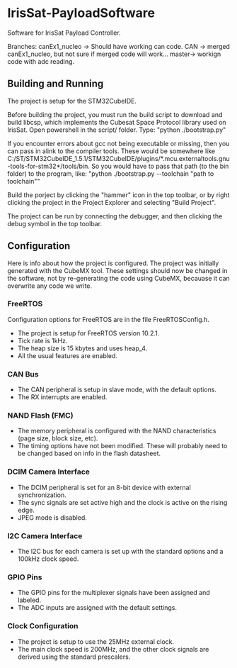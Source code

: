 # IrisSat-PayloadSoftware
Software for IrisSat Payload Controller.

Branches:
canEx1_nucleo -> Should have working can code.
CAN -> merged canEx1_nucleo, but not sure if merged code will work...
master-> workign code with adc reading.

## Building and Running

The project is setup for the STM32CubeIDE.

Before building the project, you must run the build script to download and build libcsp, which implements the Cubesat Space Protocol library used on IrisSat.
Open powershell in the script/ folder.
Type: "python ./bootstrap.py"

If you encounter errors about gcc not being executable or missing, then you can pass in alink to the compiler tools.
These would be somewhere like C:/ST/STM32CubeIDE_1.5.1/STM32CubeIDE/plugins/\*.mcu.externaltools.gnu-tools-for-stm32\*/tools/bin.
So you would have to pass that path (to the bin folder) to the program, like: "python ./bootstrap.py --toolchain "path to toolchain""


Build the porject by clicking the "hammer" icon in the top toolbar, or by right clicking the project in the Project Explorer and selecting "Build Project".

The project can be run by connecting the debugger, and then clicking the debug symbol in the top toolbar.

## Configuration

Here is info about how the project is configured.
The project was initially generated with the CubeMX tool.
These settings should now be changed in the software, not by re-generating the code using CubeMX, becauase it can overwrite any code we write.


### FreeRTOS
 Configuration options for FreeRTOS are in the file FreeRTOSConfig.h.
- The project is setup for FreeRTOS version 10.2.1.
- Tick rate is 1kHz.
- The heap size is 15 kbytes and uses heap_4.
- All the usual features are enabled.

### CAN Bus
- The CAN peripheral is setup in slave mode, with the default options.
- The RX interrupts are enabled.

### NAND Flash (FMC)
- The memory peripheral  is configured with the NAND characteristics (page size, block size, etc).
- The timing options have not been modified. These will probably need to be changed based on info in the flash datasheet.

### DCIM Camera Interface
- The DCIM peripheral is set for an 8-bit device with external synchronization.
- The sync signals are set active high and the clock is active on the rising edge.
- JPEG mode is disabled.

### I2C Camera Interface
- The I2C bus for each camera is set up with the standard options and a 100kHz clock speed.

### GPIO Pins
- The GPIO pins for the multiplexer signals have been assigned and labeled.
- The ADC inputs are assigned with the default settings.

### Clock Configuration
- The project is setup to use the 25MHz external clock.
- The main clock speed is 200MHz, and the other clock signals are derived using the standard prescalers.



